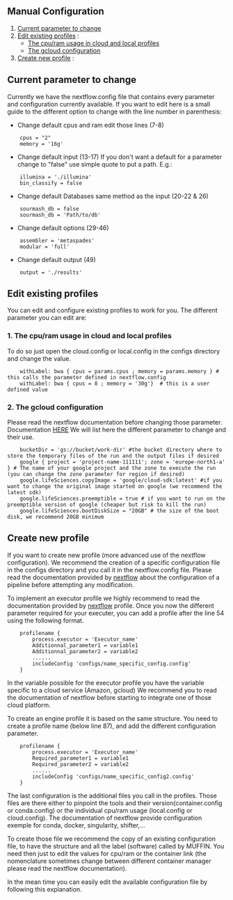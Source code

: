 ## Manual Configuration

1. [Current parameter to change](#current-parameter-to-change)
2. [Edit existing profiles](#edit-existing-profiles) :
    - [The cpu/ram usage in cloud and local profiles](#1.-The-cpu/ram-usage-in-cloud-and-local-profiles)
    - [The gcloud configuration](#2.-The-gcloud-configuration)
3. [Create new profile](#Create-new-profile) :


## Current parameter to change
Currently we have the nextflow.config file that contains every parameter and configuration currently available.
If you want to edit here is a small guide to the different option to change with the line number in parenthesis:
* Change default cpus and ram edit those lines (7-8)
```
    cpus = "2"
    memory = '16g'
```

* Change default input (13-17)
If you don't want a default for a parameter change to "false" use simple quote to put a path. E.g.:
```
    illumina = './illumina'
    bin_classify = false
```

* Change default Databases same method as the input (20-22 & 26)
```
    sourmash_db = false
    sourmash_db = 'Path/to/db'
```

* Change default options (29-46)
```
    assembler = 'metaspades'
    modular = 'full'
```

* Change default output (49)
```
    output = './results'
```

## Edit existing profiles
You can edit and configure existing profiles to work for you.
The different parameter you can edit are:

### 1. The cpu/ram usage in cloud and local profiles
To do so just open the cloud.config or local.config in the configs directory and change the value.
```
    withLabel: bwa { cpus = params.cpus ; memory = params.memory } # this calls the parameter defined in nextflow.config
    withLabel: bwa { cpus = 8 ; memory = '30g'}  # this is a user defined value
```

### 2. The gcloud configuration
Please read the nextflow documentation before changing those parameter.
Documentation [HERE](https://www.nextflow.io/docs/latest/google.html)
We will list here the different parameter to change and their use.
```
    bucketDir = 'gs://bucket/work-dir' #the bucket directory where to store the temporary files of the run and the output files if desired
    google { project = 'project-name-111111'; zone = 'europe-north1-a' } # The name of your google project and the zone to execute the run (you can change the zone parameter for region if desired)
    google.lifeSciences.copyImage = 'google/cloud-sdk:latest' #if you want to change the original image started on google (we recommend the latest sdk)
    google.lifeSciences.preemptible = true # if you want to run on the preemptible version of google (cheaper but risk to kill the run)
    google.lifeSciences.bootDiskSize = "20GB" # the size of the boot disk, we recommend 20GB minimum
```



## Create new profile
If you want to create new profile (more advanced use of the nextflow configuration).
We recommend the creation of a specific configuration file in the configs directory and you call it in the nextflow.config file.
Please read the documentation provided by [nextflow](https://www.nextflow.io/docs/latest/config.html) about the configuration of a pipeline before attempting any modification.

To implement an executor profile we highly recommend to read the documentation provided by [nextflow](https://www.nextflow.io/docs/latest/executor.html) profile.
Once you now the different parameter required for your executer, you can add a profile after the line 54 using the following format.

```
    profilename {
        process.executor = 'Executor_name'    
        Additionnal_parameter1 = variable1
        Additionnal_parameter2 = variable2
        ......
        includeConfig 'configs/name_specific_config.config'
    }
```

In the variable possible for the executor profile you have the variable specific to a cloud service (Amazon, gcloud)
We recommend you to read the documentation of nextflow before starting to integrate one of those cloud platform.

To create an engine profile it is based on the same structure.
You need to create a profile name (below line 87), and add the different configuration parameter.

```
    profilename {
        process.executor = 'Executor_name'    
        Required_parameter1 = variable1
        Required_parameter2 = variable2
        ......
        includeConfig 'configs/name_specific_config2.config'
    }
```

The last configuration is the additional files you call in the profiles.
Those files are there either to pinpoint the tools and their version(container.config or conda.config) or the individual cpu/ram usage (local.config or cloud.config).
The documentation of nextflow provide configuration exemple for conda, docker, singularity, shifter,...

To create those file we recommend the copy of an existing configuration file, to have the structure and all the label (software) called by MUFFIN.
You need then just to edit the values for cpu/ram or the container link (the nomenclature sometimes change between different container manager please read the nextflow documentation).

In the mean time you can easily edit the available configuration file by following this explanation.